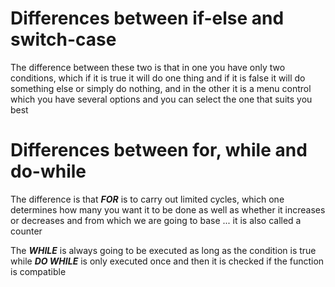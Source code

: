 # Differences between if-else and switch-case
The difference between these two is that in one you have only two conditions, 
which if it is true it will do one thing and if it is false it will do something 
else or simply do nothing, and in the other it is a menu control which you have 
several options and you can select the one that suits you best

# Differences between for, while and do-while

The difference is that ***FOR*** is to carry out limited cycles, which one determines 
how many you want it to be done as well as whether it increases or decreases and 
from which we are going to base ... it is also called a counter

The ***WHILE*** is always going to be executed as long as the condition is true while 
***DO WHILE*** is only executed once and then it is checked if the function is compatible


